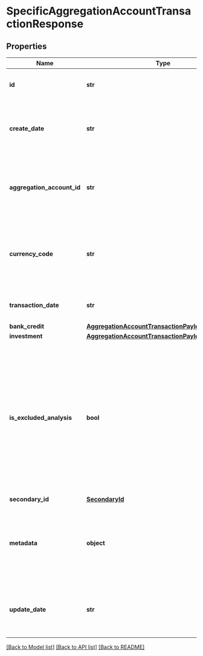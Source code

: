 # SpecificAggregationAccountTransactionResponse

## Properties
Name | Type | Description | Notes
------------ | ------------- | ------------- | -------------
**id** | **str** | ID of the aggregation account transaction | [optional] 
**create_date** | **str** | Datetime the aggregation account transaction was created | [optional] 
**aggregation_account_id** | **str** | The ID of the aggregation account to which the transaction record belongs | 
**currency_code** | **str** | Alphabetic currency code for the currency of the transaction, limited to 3 characters | 
**transaction_date** | **str** | The date the transaction took place | 
**bank_credit** | [**AggregationAccountTransactionPayloadBankCredit**](AggregationAccountTransactionPayloadBankCredit.md) |  | [optional] 
**investment** | [**AggregationAccountTransactionPayloadInvestment**](AggregationAccountTransactionPayloadInvestment.md) |  | [optional] 
**is_excluded_analysis** | **bool** | Indicates if this transaction will be excluded from any spending or income analysis done in Proton tools. Defaults to “false” which indicates it will not be excluded from Proton analyses | [optional] 
**secondary_id** | [**SecondaryId**](SecondaryId.md) |  | [optional] 
**metadata** | **object** | Custom information associated with the aggregation account transaction in the format key:value | [optional] 
**update_date** | **str** | Datetime the aggregation account transaction was last updated | [optional] 

[[Back to Model list]](../README.md#documentation-for-models) [[Back to API list]](../README.md#documentation-for-api-endpoints) [[Back to README]](../README.md)


